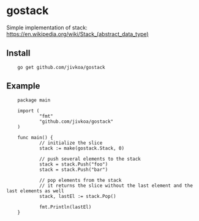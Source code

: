 # gostack

Simple implementation of stack:
https://en.wikipedia.org/wiki/Stack_(abstract_data_type)

## Install

        go get github.com/jivkoa/gostack

## Example

        package main

        import (
                "fmt"
                "github.com/jivkoa/gostack"
        )

        func main() {
                // initialize the slice
                stack := make(gostack.Stack, 0)
                
                // push several elements to the stack
                stack = stack.Push("foo")
                stack = stack.Push("bar")
                
                // pop elements from the stack
                // it returns the slice without the last element and the last elements as well
                stack, lastEl := stack.Pop()
                
                fmt.Println(lastEl)
        }
